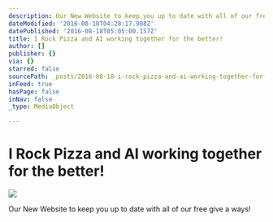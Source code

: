 ```yaml
---
description: Our New Website to keep you up to date with all of our free give a ways!
dateModified: '2016-08-18T04:28:17.908Z'
datePublished: '2016-08-18T05:05:00.157Z'
title: I Rock Pizza and AI working together for the better!
author: []
publisher: {}
via: {}
starred: false
sourcePath: _posts/2016-08-18-i-rock-pizza-and-ai-working-together-for-the-better.md
inFeed: true
hasPage: false
inNav: false
_type: MediaObject

---
```

# I Rock Pizza and AI working together for the better!
![](https://the-grid-user-content.s3-us-west-2.amazonaws.com/0508b91d-1c03-4c6b-a114-54abe892ba19.jpg)

Our New Website to keep you up to date with all of our free give a ways!